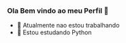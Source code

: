 ### Ola Bem vindo ao meu Perfil 👋


- 🔭 Atualmente nao estou trabalhando
- 🌱 Estou estudando Python

